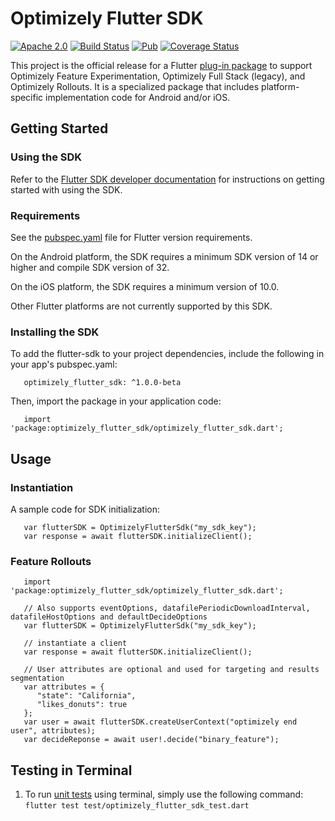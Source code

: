 # Optimizely Flutter SDK
[![Apache 2.0](https://img.shields.io/github/license/nebula-plugins/gradle-extra-configurations-plugin.svg)](https://www.apache.org/licenses/LICENSE-2.0)
[![Build Status](https://github.com/optimizely/optimizely-flutter-sdk/actions/workflows/flutter.yml/badge.svg?branch=master)](https://github.com/optimizely/optimizely-flutter-sdk/actions)
[![Pub](https://img.shields.io/pub/v/optimizely_flutter_sdk.svg)](https://pub.dev/packages/optimizely_flutter_sdk)
[![Coverage Status](https://coveralls.io/repos/github/optimizely/optimizely-flutter-sdk/badge.svg?branch=master)](https://coveralls.io/github/optimizely/optimizely-flutter-sdk?branch=master)

This project is the official release for a Flutter
[plug-in package](https://flutter.dev/developing-packages/) to support Optimizely Feature Experimentation, Optimizely Full Stack (legacy), and Optimizely Rollouts.  It is a specialized package that includes platform-specific implementation code for Android and/or iOS.

## Getting Started

### Using the SDK
Refer to the [Flutter SDK developer documentation](https://docs.developers.optimizely.com/experimentation/v4.0.0-full-stack/docs/install-sdk-flutter) for instructions on getting started with using the SDK.

### Requirements

See the [pubspec.yaml](https://github.com/optimizely/optimizely-flutter-sdk/blob/master/pubspec.yaml) file for Flutter version requirements.

On the Android platform, the SDK requires a minimum SDK version of 14 or higher and compile SDK version of 32.

On the iOS platform, the SDK requires a minimum version of 10.0.

Other Flutter platforms are not currently supported by this SDK.

### Installing the SDK

To add the flutter-sdk to your project dependencies, include the following in your app's pubspec.yaml:

```
   optimizely_flutter_sdk: ^1.0.0-beta
```

Then, import the package in your application code:

```
   import 'package:optimizely_flutter_sdk/optimizely_flutter_sdk.dart';
```

## Usage

### Instantiation

A sample code for SDK initialization:

```
   var flutterSDK = OptimizelyFlutterSdk("my_sdk_key");
   var response = await flutterSDK.initializeClient();
```

### Feature Rollouts
```
   import 'package:optimizely_flutter_sdk/optimizely_flutter_sdk.dart';

   // Also supports eventOptions, datafilePeriodicDownloadInterval, datafileHostOptions and defaultDecideOptions
   var flutterSDK = OptimizelyFlutterSdk("my_sdk_key");

   // instantiate a client
   var response = await flutterSDK.initializeClient();

   // User attributes are optional and used for targeting and results segmentation
   var attributes = {
      "state": "California",
      "likes_donuts": true
   };
   var user = await flutterSDK.createUserContext("optimizely end user", attributes);
   var decideReponse = await user!.decide("binary_feature");
```

## Testing in Terminal

1. To run [unit tests](https://docs.flutter.dev/cookbook/testing/unit/introduction) using terminal, simply use the following command:
`flutter test test/optimizely_flutter_sdk_test.dart`
